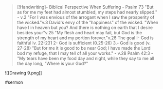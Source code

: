 > [!Handwriting]-
> Biblical Perspective When
> Suffering - Psalm 73
"But as for me my feet had
almost stumbled, my steps had nearly
slipped." - v.2
"For I was envious of the arrogant
when I saw the prosperity of the
wicked."v.3
David's envy of the "happiness" of
the wicked.
"When have I in heaven but you?
And there is nothing on earth that
I desire besides your"v.25
"My flesh and heart may fail, but
God is the strength of my heart and
my portion forever."v.26
The goal
I- God is faithful lv.
22-231
2- God is sufficient
(0.25-26)
3.- God is good (v. 27-28)
"But for me it is good to be near
God; I have made the Lord bod my
refuge, that I may tell of all your
works." - v.28
Psalm 42:3 - "My tears have been
my food day and night, while they
say to me all the day long, "Where is
your God?"

![[Drawing 9.png]]

#sermon